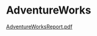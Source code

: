 # AdventureWorks

[AdventureWorksReport.pdf](https://github.com/user-attachments/files/17258132/AdventureWorksReport.pdf)
